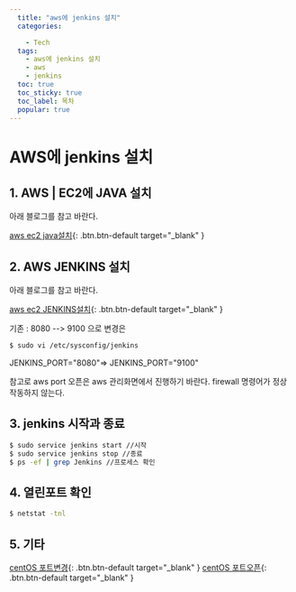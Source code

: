 ```yaml
---
  title: "aws에 jenkins 설치"
  categories:

    - Tech
  tags: 
    - aws에 jenkins 설치
    - aws
    - jenkins
  toc: true
  toc_sticky: true
  toc_label: 목차
  popular: true
---
```


# AWS에 jenkins 설치

## 1. AWS | EC2에  JAVA 설치
아래 블로그를 참고 바란다. 

[aws ec2 java설치](https://gaemi606.tistory.com/entry/AWS-EC2%EC%97%90-JAVA%EC%84%A4%EC%B9%98-%EB%B0%8F-%ED%99%98%EA%B2%BD%EB%B3%80%EC%88%98-%EC%84%A4%EC%A0%95){: .btn.btn-default target="_blank" }

## 2. AWS JENKINS 설치
아래 블로그를 참고 바란다. 

[aws ec2 JENKINS설치](https://goddaehee.tistory.com/82){: .btn.btn-default target="_blank" }

기존 : 8080 --> 9100 으로 변경은 
```bash
$ sudo vi /etc/sysconfig/jenkins
```
JENKINS_PORT="8080"=> JENKINS_PORT="9100" 

참고로 aws port 오픈은 aws 관리화면에서 진행하기 바란다. firewall 명령어가 정상작동하지 않는다.

## 3. jenkins 시작과 종료
```bash
$ sudo service jenkins start //시작
$ sudo service jenkins stop //종료
$ ps -ef | grep Jenkins //프로세스 확인
```
## 4. 열린포트 확인
```bash
$ netstat -tnl
```

## 5. 기타
[centOS 포트변경](https://kim-jong-hyun.tistory.com/129){: .btn.btn-default target="_blank" }
[centOS 포트오픈](https://sd23w.tistory.com/465){: .btn.btn-default target="_blank" }
